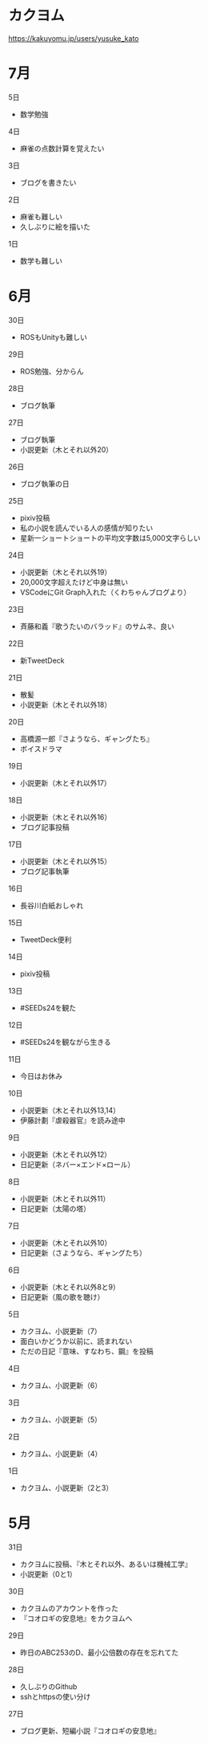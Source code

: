 # カクヨム

https://kakuyomu.jp/users/yusuke_kato

# 7月

5日

- 数学勉強

4日

- 麻雀の点数計算を覚えたい

3日

- ブログを書きたい

2日

- 麻雀も難しい
- 久しぶりに絵を描いた

1日

- 数学も難しい

# 6月

30日

- ROSもUnityも難しい

29日

- ROS勉強、分からん

28日

- ブログ執筆

27日

- ブログ執筆
- 小説更新（木とそれ以外20）

26日

- ブログ執筆の日

25日

- pixiv投稿
- 私の小説を読んでいる人の感情が知りたい
- 星新一ショートショートの平均文字数は5,000文字らしい

24日

- 小説更新（木とそれ以外19）
- 20,000文字超えたけど中身は無い
- VSCodeにGit Graph入れた（くわちゃんブログより）

23日

- 斉藤和義『歌うたいのバラッド』のサムネ、良い

22日

- 新TweetDeck

21日

- 散髪
- 小説更新（木とそれ以外18）

20日

- 高橋源一郎『さようなら、ギャングたち』
- ボイスドラマ

19日

- 小説更新（木とそれ以外17）

18日

- 小説更新（木とそれ以外16）
- ブログ記事投稿

17日

- 小説更新（木とそれ以外15）
- ブログ記事執筆

16日

- 長谷川白紙おしゃれ

15日

- TweetDeck便利

14日

- pixiv投稿

13日

- #SEEDs24を観た

12日

- #SEEDs24を観ながら生きる

11日

- 今日はお休み

10日

- 小説更新（木とそれ以外13,14）
- 伊藤計劃『虐殺器官』を読み途中

9日

- 小説更新（木とそれ以外12）
- 日記更新（ネバー×エンド×ロール）

8日

- 小説更新（木とそれ以外11）
- 日記更新（太陽の塔）

7日

- 小説更新（木とそれ以外10）
- 日記更新（さようなら、ギャングたち）

6日

- 小説更新（木とそれ以外8と9）
- 日記更新（風の歌を聴け）

5日

- カクヨム、小説更新（7）
- 面白いかどうか以前に、読まれない
- ただの日記『意味、すなわち、鋼』を投稿

4日

- カクヨム、小説更新（6）

3日

- カクヨム、小説更新（5）

2日

- カクヨム、小説更新（4）

1日

- カクヨム、小説更新（2と3）

# 5月

31日

- カクヨムに投稿、『木とそれ以外、あるいは機械工学』
- 小説更新（0と1）

30日

- カクヨムのアカウントを作った
- 『コオロギの安息地』をカクヨムへ

29日

- 昨日のABC253のD、最小公倍数の存在を忘れてた

28日

- 久しぶりのGithub
- sshとhttpsの使い分け

27日

- ブログ更新、短編小説『コオロギの安息地』
